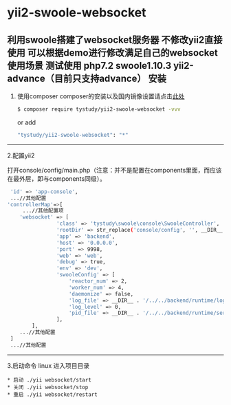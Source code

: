 yii2-swoole-websocket
=====================
利用swoole搭建了websocket服务器  不修改yii2直接使用  可以根据demo进行修改满足自己的websocket使用场景
测试使用 php7.2 swoole1.10.3 yii2-advance（目前只支持advance）
安装
---------------
1. 使用composer
     composer的安装以及国内镜像设置请点击[此处](http://www.phpcomposer.com/)
     
     ```bash
     $ composer require tystudy/yii2-swoole-websocket -vvv
     ```
     or add

    ```bash
    "tystudy/yii2-swoole-websocket": "*"
    ```

-------------
2.配置yii2

打开console/config/main.php（注意：并不是配置在components里面，而应该在最外层，即与components同级）。

```bash
 'id' => 'app-console',
 ...//其他配置
'controllerMap'=>[
     ...//其他配置项
    'websocket' => [
                'class' => 'tystudy\swoole\console\SwooleController',
                'rootDir' => str_replace('console/config', '', __DIR__ ),//yii2项目根路径
                'app' => 'backend',
                'host' => '0.0.0.0',                                    //默认监听所有机器  可以填写127.0.0.1只监听本机 详见swoole文档
                'port' => 9998,
                'web' => 'web',                                         //默认为web rootDir app web目的是拼接yii2的根目录
                'debug' => true,                                        //默认开启debug，上线应置为false
                'env' => 'dev',                                         //默认为dev，上线应置为prod 
                'swooleConfig' => [                                     //swoole 相关配置 详见swoole文档
                    'reactor_num' => 2,                                
                    'worker_num' => 4,
                    'daemonize' => false,
                    'log_file' => __DIR__ . '/../../backend/runtime/logs/swoole.log',
                    'log_level' => 0,
                    'pid_file' => __DIR__ . '/../../backend/runtime/server.pid',
                ],
        ],
    ...//其他配置
 ]
 ...//其他配置
```

-------------
3.启动命令
linux 进入项目目录

    * 启动 ./yii websocket/start
    * 关闭 ./yii websocket/stop
    * 重启 ./yii websocket/restart    
    
   
